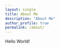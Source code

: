 ```yaml
---
layout: single
title: About Me
description: "About Me"
author_profile: true
permalink: /about/
---
```

Hello World!
